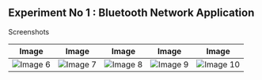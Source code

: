 ## Experiment No 1 : Bluetooth Network Application 

Screenshots

|Image       |Image       |Image       |Image       |Image       |
|------------|------------|------------|------------|------------|
| ![Image 6](https://github.com/neeldoshii/Mobile-Computing/assets/60827173/4d4b940f-178c-463f-899c-7a670e0f5c6c) | ![Image 7](https://github.com/neeldoshii/Mobile-Computing/assets/60827173/8e98242c-647e-41f3-bca8-892f7eafd3f0) | ![Image 8](https://github.com/neeldoshii/Mobile-Computing/assets/60827173/e30f0702-c0b9-4c0a-95e7-e2e844b86818) | ![Image 9](https://github.com/neeldoshii/Mobile-Computing/assets/60827173/b6538c9d-e452-419a-a395-447f9175d3b3) | ![Image 10](https://github.com/neeldoshii/Mobile-Computing/assets/60827173/2f12f5f2-b8e3-47fc-89d8-d07d94d019c5) |



